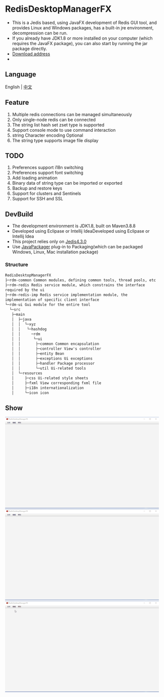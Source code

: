 # RedisDesktopManagerFX

- This is a Jedis based, using JavaFX development of Redis GUI tool, and provides Linux and Windows packages, has a built-in jre environment, decompression can be run.
- If you already have JDK1.8 or more installed on your computer (which requires the JavaFX package), you can also start by running the jar package directly.
- [Download address](https://github.com/tanhuang2016/RedisDesktopManagerFX/releases)
- 
## Language
English |  [中文](README.zh-CN.md)

## Feature

1. Multiple redis connections can be managed simultaneously
2. Only single-node redis can be connected
3. The string list hash set zset type is supported
4. Support console mode to use command interaction
5. string Character encoding Optional
6. The string type supports image file display

## TODO

1. Preferences support i18n switching
2. Preferences support font switching
3. Add loading animation
4. Binary data of string type can be imported or exported
5. Backup and restore keys
6. Support for clusters and Sentinels
7. Support for SSH and SSL

## DevBuild

- The development environment is JDK1.8, built on Maven3.8.8
- Developed using Eclipase or Intellij IdeaDeveloped using Eclipase or Intellij Idea
- This project relies only on [Jedis4.3.0](https://github.com/redis/jedis)
- Use [JavaPackager](https://github.com/fvarrui/JavaPackager) plug-in to Packaging(which can be packaged Windows, Linux, Mac installation package)
### Structure

```text
RedisDesktopManagerFX
├─rdm-common Common modules, defining common tools, thread pools, etc
├─rdm-redis Redis service module, which constrains the interface required by the ui
├─rdm-redis-imp Redis service implementation module, the implementation of specific client interface
└─rdm-ui Gui module for the entire tool
  └─src
   ├─main
   │  ├─java
   │  │  └─xyz
   │  │   └─hashdog
   │  │     ─rdm
   │  │      └─ui 
   │  │       ├─common Common encapsulation
   │  │       ├─controller View's controller
   │  │       ├─entity Bean
   │  │       ├─exceptions Ui exceptions
   │  │       ├─handler Package processor
   │  │       └─util Ui-related tools
   │  └─resources 
   │     ├─css Ui-related style sheets
   │     ├─fxml View corresponding fxml file
   │     ├─i18n internationalization
   │     └─icon icon
```

## Show

![create.gif](doc%2Fimage%2Fcreate.gif)
![string.gif](doc%2Fimage%2Fstring.gif)
![other.gif](doc%2Fimage%2Fother.gif)